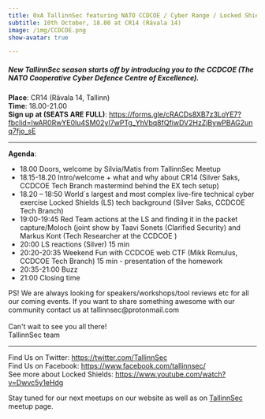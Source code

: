 ```yaml
---
title: 0xA TallinnSec featuring NATO CCDCOE / Cyber Range / Locked Shields
subtitle: 10th October, 18.00 at CR14 (Rävala 14)
image: /img/CCDCOE.png
show-avatar: true

---
```

<h5>
New TallinnSec season starts off by introducing you to the CCDCOE (The NATO Cooperative Cyber Defence Centre of Excellence).
</h5>

<p>
	<b>Place</b>: CR14 (Rävala 14, Tallinn)<br>
	<b>Time</b>: 18.00-21.00<br>
	<b>Sign up at (SEATS ARE FULL)</b>: <a href="https://forms.gle/cRACDs8XB7z3LoYE7?fbclid=IwAR0RwYE0lu4SM02yI7wPTg_YhVbq8fQfiwDV2HzZjBywPBAG2unq7fjo_sE">https://forms.gle/cRACDs8XB7z3LoYE7?fbclid=IwAR0RwYE0lu4SM02yI7wPTg_YhVbq8fQfiwDV2HzZjBywPBAG2unq7fjo_sE</a>

<br>
</p>
<hr>
<p>
	<b>Agenda</b>:
	<ul>
		<li>18.00 Doors, welcome by Silvia/Matis from TallinnSec Meetup</li>
		<li>18.15-18.20 Intro/welcome + what and why about CR14 (Silver Saks, CCDCOE Tech Branch mastermind behind the EX tech setup)</li>
		<li>18.20 – 18:50 World´s largest and most complex live-fire technical cyber exercise Locked Shields (LS) tech background (Silver Saks, CCDCOE Tech Branch)</li>
		<li>19:00-19:45 Red Team actions at the LS and finding it in the packet capture/Moloch (joint show by Taavi Sonets (Clarified Security) and Markus Kont (Tech Researcher at the CCDCOE )</li>
		<li>20:00 LS reactions (Silver) 15 min</li>
		<li>20:20-20:35 Weekend Fun with CCDCOE web CTF (Mikk Romulus, CCDCOE Tech Branch) 15 min - presentation of the homework</li>
		<li>20:35-21:00 Buzz</li>
		<li>21:00 Closing time</li>
	</ul>
</p>

<p>
PS! We are always looking for speakers/workshops/tool reviews etc for all our coming events. If you want to share something awesome with our community contact us at tallinnsec@protonmail.com<br>
<br>
Can't wait to see you all there!<br>
TallinnSec team<br>
</p>
<hr>
<p>
	Find Us on Twitter: <a href="https://twitter.com/TallinnSec">https://twitter.com/TallinnSec</a><br>
	Find Us on Facebook: <a href="https://www.facebook.com/tallinnsec/">https://www.facebook.com/tallinnsec/</a><br>
	See more about Locked Shields: <a href="https://www.youtube.com/watch?v=Dwvc5y1eHdg">https://www.youtube.com/watch?v=Dwvc5y1eHdg</a>

</p>

Stay tuned for our next meetups on our website as well as on <a href="https://www.meetup.com/TallinnSec/">TallinnSec</a> meetup page.




